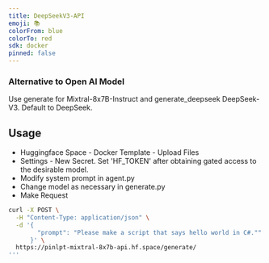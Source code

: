```yaml
---
title: DeepSeekV3-API
emoji: 📚
colorFrom: blue
colorTo: red
sdk: docker
pinned: false
---
```


### Alternative to Open AI Model
Use generate for Mixtral-8x7B-Instruct and generate_deepseek DeepSeek-V3. Default to DeepSeek.

## Usage
* Huggingface Space - Docker Template - Upload Files
* Settings - New Secret. Set 'HF_TOKEN' after obtaining gated access to the desirable model.
* Modify system prompt in agent.py
* Change model as necessary in generate.py
* Make Request
```bash
curl -X POST \
  -H "Content-Type: application/json" \
  -d '{
        "prompt": "Please make a script that says hello world in C#.""
      }' \
  https://pinlpt-mixtral-8x7b-api.hf.space/generate/
'''
